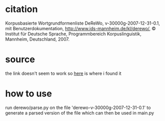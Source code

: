 # citation

Korpusbasierte Wortgrundformenliste DeReWo, v-30000g-2007-12-31-0.1, mit Benutzerdokumentation,
http://www.ids-mannheim.de/kl/derewo/,
© Institut für Deutsche Sprache, Programmbereich Korpuslinguistik, Mannheim, Deutschland, 2007.

# source
the link doesn't seem to work so [here](https://www.ids-mannheim.de/digspra/kl/projekte/methoden/derewo) is where i found it

# how to use

run derewo/parse.py on the file 'derewo-v-30000g-2007-12-31-0.1' to generate a parsed version of the file which can then be used in main.py